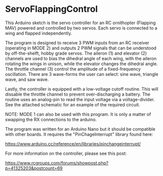 # ServoFlappingControl
This Arduino sketch is the servo controller for an RC ornithopter (Flapping MAV) powered and controlled by two servos. Each servo is connected to a wing and flapped independently.

The program is designed to receive 3 PWM inputs from an RC receiver (operating in MODE 2) and outputs 2 PWM signals that can be understood by off-the-shelft, hobby grade servos. The aileron (1) and elevator (2) channels are used to bias the dihedral angle of each wing, with the aileron rotating the wings in unison, while the elevator changes the dihedral angle. The throttle channel (3) control the amplitude of a fixed-frequency oscillation. There are 3 wave-forms the user can select: sine wave, triangle wave, and saw wave. 

Lastly, the controller is equipped with a low-voltage cutoff routine. This will dissable the throttle channel to prevent over-discharging a battery. The routine uses an analog-pin to read the input voltage via a voltage-divider. See the attached schematic for an example of the required circuit.

NOTE: MODE 1 can also be used with this program. It is only a matter of swapping the RX connections to the arduino.

The program was written for an Arduino Nano but it should be compatible with other boards. It requires the "PinChageInterrupt" library found here:

https://www.arduino.cc/reference/en/libraries/pinchangeinterrupt/

For more information on the controller, please see this post:

https://www.rcgroups.com/forums/showpost.php?p=41325203&postcount=69
